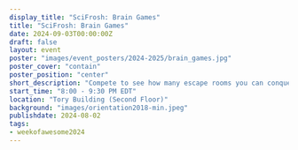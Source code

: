 ```yaml
---
display_title: "SciFrosh: Brain Games"
title: "SciFrosh: Brain Games"
date: 2024-09-03T00:00:00Z
draft: false
layout: event
poster: "images/event_posters/2024-2025/brain_games.jpg"
poster_cover: "contain"
poster_position: "center"
short_description: "Compete to see how many escape rooms you can conquer before time runs out!"
start_time: "8:00 - 9:30 PM EDT"
location: "Tory Building (Second Floor)"
background: "images/orientation2018-min.jpeg"
publishdate: 2024-08-02
tags:
- weekofawesome2024
---
```

